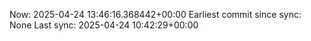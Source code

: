 Now: 2025-04-24 13:46:16.368442+00:00 Earliest commit since sync: None Last sync: 2025-04-24 10:42:29+00:00
